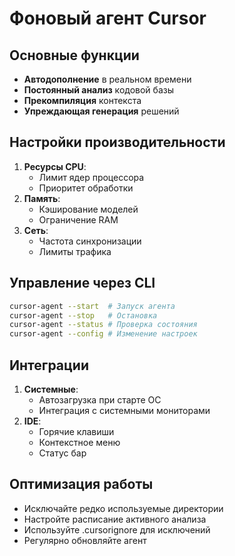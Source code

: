 # Фоновый агент Cursor

## Основные функции
- **Автодополнение** в реальном времени
- **Постоянный анализ** кодовой базы
- **Прекомпиляция** контекста
- **Упреждающая генерация** решений

## Настройки производительности
1. **Ресурсы CPU**:
   - Лимит ядер процессора
   - Приоритет обработки
2. **Память**:
   - Кэширование моделей
   - Ограничение RAM
3. **Сеть**:
   - Частота синхронизации
   - Лимиты трафика

## Управление через CLI
```bash
cursor-agent --start  # Запуск агента
cursor-agent --stop   # Остановка
cursor-agent --status # Проверка состояния
cursor-agent --config # Изменение настроек
```

## Интеграции
1. **Системные**:
   - Автозагрузка при старте ОС
   - Интеграция с системными мониторами
2. **IDE**:
   - Горячие клавиши
   - Контекстное меню
   - Статус бар

## Оптимизация работы
- Исключайте редко используемые директории
- Настройте расписание активного анализа
- Используйте .cursorignore для исключений
- Регулярно обновляйте агент